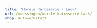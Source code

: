 ```yaml
---
title: "Morale Karosserie + Lack"
url: /moessingen/morale-karosserie-lack/
shop: Autowerkstatt
---
```

